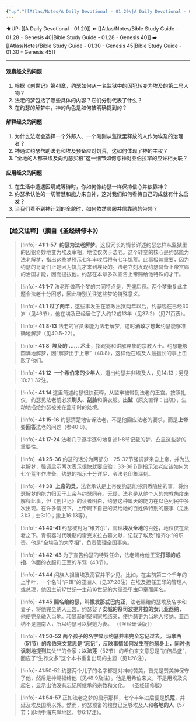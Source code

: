 ```yaml
---
{"up":"[[Atlas/Notes/A Daily Devotional - 01.29\|A Daily Devotional - 01.29]]","dg-publish":true,"permalink":"/atlas/notes/bible-study-guide-01-29-genesis-41/","dgPassFrontmatter":true}
---
```


⬆️UP: [[A Daily Devotional - 01.29]]
⬅️ [[Atlas/Notes/Bible Study Guide - 01.28 - Genesis 40\|Bible Study Guide - 01.28 - Genesis 40]]
➡️ [[Atlas/Notes/Bible Study Guide - 01.30 - Genesis 45\|Bible Study Guide - 01.30 - Genesis 45]] 

---

#### 观察经文的问题
1. 根据《创世记》第41章，约瑟如何从一名监狱中的囚犯转变为埃及的第二号人物？  
2. 法老的梦包括了哪些具体的内容？它们分别代表了什么？  
3. 在约瑟的解梦中，神的角色是如何被明确提到的？  

#### 解释经文的问题
1. 为什么法老会选择一个外邦人、一个刚刚从监狱里释放的人作为埃及的治理者？  
2. 神通过约瑟帮助法老和埃及预备应对饥荒，这如何体现了神的主权？  
3. “全地的人都来埃及向约瑟买粮”这一细节如何与神对亚伯拉罕的应许相关联？ 

#### 应用经文的问题
1. 在生活中遭遇困境或等待时，你如何像约瑟一样保持信心并依靠神？  
2. 约瑟承认他的一切智慧和能力来自神，这对我们如何看待自己的成就有什么启发？  
3. 当我们看不到神计划的全貌时，如何依然顺服并信靠祂的带领？

---
### 【经文注释】（摘自《圣经研修本》）

> [!info]- **41:1-57**
>  **约瑟为法老解梦**。这段冗长的情节详述约瑟怎样从监狱里的囚犯奇妙地变为埃及宰相，地位仅次于法老。这个转变的核心是约瑟能为法老解梦，指出这些梦预示七年丰收后将有七年饥荒。此事极其重要，因为约瑟的哥哥们正是因为饥荒才来到埃及的。法老立刻发现约瑟具备上帝赏赐的治国才能，因而提拔他。约瑟在本章多次宣告上帝赐给他特殊的才干。

> [!info]- **41:1-7**
> 法老所做两个梦的共同特点是，先盛后衰。两个梦重复此主题令法老十分困惑，因此特别关注这些梦的特殊意义。

> [!info]- **41:1** 
> **过了两年**，这些事发生在酒政出狱两年以后，约瑟现在已经30岁（见46节），他在埃及已经居住了大约12或13年（见37:2）（见71页表）。

> [!info]- **41:8-13**
> 法老的官员未能为法老解梦，这时**酒政**才**想起**约瑟能够准确地解梦（见40.5-22）。

> [!info]- **41:8** 
> **埃及的** **……** **术士**，指观兆和讲解异象的宗教人士。约瑟能够圆满地解梦，因“解梦出于上帝”（40:8），这样他在埃及人最擅长的事上击败了他们。

> [!info]- **41:12** 
> **一个希伯来的少年人**，道出约瑟并非埃及人，见14:13；另见10:21-32注。

> [!info]- **41:14**
> 这里简述约瑟很快获释，从监牢被带到法老的王宫。按照礼仪，约瑟见法老前必须**剃头、刮脸**和换衣服。**出监**（原文直译：出坑），生动地描绘约瑟被关在监牢时的处境。

> [!info]- **41:15-16**
> 约瑟清楚地告诉法老，不是他回应法老的要求，而是**上帝**要**回答**法老的问题（参40:8）。

> [!info]- **41:17-24**
> 法老几乎逐字逐句地复述1-8节记载的梦，凸显这些梦的重要性。

> [!info]- **41:25-36**
> 约瑟的话分为两部分：25-32节强调梦来自上帝，并为法老解梦，强调启示两次表示很快就要应验；33-36节则指示法老应该如何为七个荒年作准备。约瑟的指示十分详尽，令法老印象深刻。

> [!info]- **41:38** 
> **上帝的灵**，法老承认是上帝使约瑟能够洞悉隐秘的事，将约瑟解梦的能力归因于上帝与约瑟同在。无疑，法老是从他个人的宗教角度来解释此事，但《创世记》的读者明白，约瑟这种属天的能力在以色列民中多次出现。在许多情况下，上帝赐下自己的灵给祂的百姓做特别的服事（见出31:3；士3:10；撒上16:13等）。

> [!info]- **41:40-41**
> 约瑟被封为“维齐尔”，管理**埃及全地**的百姓，地位仅在法老之下。青铜器时代晚期的雷克米拉古墓文献，记载了埃及“维齐尔”的职责。他是“全埃及的大宰相”，负责管理全国事务。

> [!info]- **41:42-43**
> 为了宣告约瑟的特殊任命，法老赐给他王室**打印的戒指**、体面的衣服和王室的车驾（43节）。

> [!info]- **41:44**
> 闪族人担当埃及高官并不少见。比如，在主前第二个千年的上半叶，一个名叫“户珥”的亚洲人（见37:28注）在埃及担任王印的管理人或总理，他因主前17世纪—主前16世纪的大量圣甲虫印章而闻名。

> [!info]- **41:45**
> **赐名给约瑟，叫撒发那忒巴内亚**，法老赐给约瑟埃及名字和妻子，将他完全纳入王宫。约瑟娶了**安城的祭司波提非拉的女儿亚西纳，** 他便完全融入当地。和显赫的祭司家族结亲，使约瑟更为当地人接纳。亚西纳不是迦南人，所以约瑟可以娶她为妻。 （《圣经研读版》）

> [!info]- **41:50-52** 
> **两个孩子的名字显示约瑟并未完全忘记过去。 **玛拿西**（51节）的希伯来文意思是“忘记”，反映事情如何发生在约瑟身上，同时也讽刺地提到**其父**的全家；**以法莲**（52节）的希伯来文意思是“加倍昌盛”，回应了“生养众多”这个本书重复出现的主题（见1:28注）。

> [!info]- 41:50-52
> 约瑟两个儿子的名字都是对神的赞美，首先是赞美神保守了他，然后是神赐福给他（见48:9及注）。他是用希伯来文，不是用埃及文起名，显示出他没有忘记所继承的宗教和文化。 （圣经研修版）

> [!info]- **41:54-57**
> 正如法老之梦的启示那样，七个丰年过后便是**饥荒**，并延及埃及国境以外。然而，约瑟预备的粮食已足够埃及人和**各地的人**（57节；即地中海东岸地区，参6:17注）。

